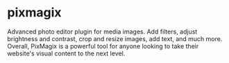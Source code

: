 # pixmagix
Advanced photo editor plugin for media images. Add filters, adjust brightness and contrast, crop and resize images, add text, and much more. Overall, PixMagix is a powerful tool for anyone looking to take their website's visual content to the next level.
